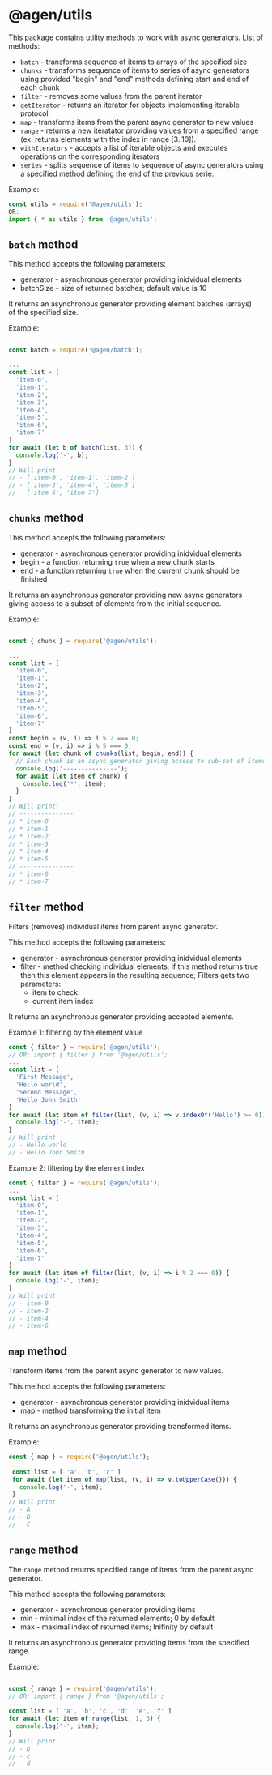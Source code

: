 @agen/utils
===========

This package contains utility methods to work with async generators.
List of methods:
* `batch` - transforms sequence of items to arrays of the specified size
* `chunks` - transforms sequence of items to series of async generators using
  provided "begin" and "end" methods defining start and end of each chunk
* `filter` - removes some values from the parent iterator
* `getIterator` - returns an iterator for objects implementing iterable protocol
* `map` - transforms items from the parent async generator to new values
* `range` - returns a new iteratator providing values from a specified range
  (ex: returns elements with the index in range [3..10]).
* `withIterators` - accepts a list of iterable objects and executes operations
  on the corresponding iterators
* `series` - splits sequence of items to sequence of async generators using
  a specified method defining the end of the previous serie.

Example:
```javascript
const utils = require('@agen/utils');
OR:
import { * as utils } from '@agen/utils';
```

`batch` method
--------------

This method accepts the following parameters:
* generator - asynchronous generator providing inidvidual elements
* batchSize - size of returned batches; default value is 10

It returns an asynchronous generator providing element batches (arrays)  
of the specified  size.


Example:
```javascript

const batch = require('@agen/batch');

...
const list = [
  'item-0',
  'item-1',
  'item-2',
  'item-3',
  'item-4',
  'item-5',
  'item-6',
  'item-7'
]
for await (let b of batch(list, 3)) {
  console.log('-', b);
}
// Will print
// - ['item-0', 'item-1', 'item-2']
// - ['item-3', 'item-4', 'item-5']
// - ['item-6', 'item-7']
```

`chunks` method
---------------

This method accepts the following parameters:
* generator - asynchronous generator providing inidvidual elements
* begin - a function returning `true` when a new chunk starts
* end - a function returning `true` when the current chunk should be finished

It returns an asynchronous generator providing new async generators giving
access to a subset of elements from the initial sequence.


Example:
```javascript

const { chunk } = require('@agen/utils');

...
const list = [
  'item-0',
  'item-1',
  'item-2',
  'item-3',
  'item-4',
  'item-5',
  'item-6',
  'item-7'
]
const begin = (v, i) => i % 2 === 0;
const end = (v, i) => i % 5 === 0;
for await (let chunk of chunks(list, begin, end)) {
  // Each chunk is an async generator giving access to sub-set of items
  console.log('---------------');
  for await (let item of chunk) {
    console.log('*', item);
  }
}
// Will print:
// ---------------
// * item-0
// * item-1
// * item-2
// * item-3
// * item-4
// * item-5
// ---------------
// * item-6
// * item-7
```


`filter` method
---------------

Filters (removes) individual items from parent async generator.

This method accepts the following parameters:
* generator - asynchronous generator providing inidvidual elements
* filter - method checking individual elements; if this method returns true then
  this element appears in the resulting sequence; Filters gets two parameters:
  - item to check
  - current item index

It returns an asynchronous generator providing accepted elements.


Example 1: filtering by the element value
```javascript
const { filter } = require('@agen/utils');
// OR: import { filter } from '@agen/utils';
...
const list = [
  'First Message',
  'Hello world',
  'Second Message',
  'Hello John Smith'
]
for await (let item of filter(list, (v, i) => v.indexOf('Hello') >= 0)) {
  console.log('-', item);
}
// Will print
// - Hello world
// - Hello John Smith
```

Example 2: filtering by the element index
```javascript
const { filter } = require('@agen/utils');
...
const list = [
  'item-0',
  'item-1',
  'item-2',
  'item-3',
  'item-4',
  'item-5',
  'item-6',
  'item-7'
]
for await (let item of filter(list, (v, i) => i % 2 === 0)) {
  console.log('-', item);
}
// Will print
// - item-0
// - item-2
// - item-4
// - item-6
```

`map` method
------------

Transform items from the parent async generator to new values.

This method accepts the following parameters:
* generator - asynchronous generator providing inidvidual items
* map - method transforming the initial item

It returns an asynchronous generator providing transformed items.


Example:

```javascript
const { map } = require('@agen/utils');
...
 const list = [ 'a', 'b', 'c' ]
 for await (let item of map(list, (v, i) => v.toUpperCase())) {
   console.log('-', item);
 }
// Will print
// - A
// - B
// - C
```

`range` method
--------------

The `range` method returns specified range of items from the parent async generator.

This method accepts the following parameters:
* generator - asynchronous generator providing items
* min - minimal index of the returned elements; 0 by default
* max - maximal index of returned items; Inifinity by default

It returns an asynchronous generator providing items from the specified range.

Example:
```javascript

const { range } = require('@agen/utils');
// OR: import { range } from '@agen/utils';
...
const list = [ 'a', 'b', 'c', 'd', 'e', 'f' ]
for await (let item of range(list, 1, 3) {
  console.log('-', item);
}
// Will print
// - b
// - c
// - d

```
